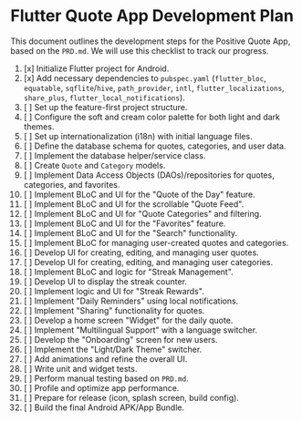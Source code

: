 # Flutter Quote App Development Plan

This document outlines the development steps for the Positive Quote App, based on the `PRD.md`. We will use this checklist to track our progress.

1. [x] Initialize Flutter project for Android.
2. [x] Add necessary dependencies to `pubspec.yaml` (`flutter_bloc`, `equatable`, `sqflite`/`hive`, `path_provider`, `intl`, `flutter_localizations`, `share_plus`, `flutter_local_notifications`).
3. [ ] Set up the feature-first project structure.
4. [ ] Configure the soft and cream color palette for both light and dark themes.
5. [ ] Set up internationalization (i18n) with initial language files.
6. [ ] Define the database schema for quotes, categories, and user data.
7. [ ] Implement the database helper/service class.
8. [ ] Create `Quote` and `Category` models.
9. [ ] Implement Data Access Objects (DAOs)/repositories for quotes, categories, and favorites.
10. [ ] Implement BLoC and UI for the "Quote of the Day" feature.
11. [ ] Implement BLoC and UI for the scrollable "Quote Feed".
12. [ ] Implement BLoC and UI for "Quote Categories" and filtering.
13. [ ] Implement BLoC and UI for the "Favorites" feature.
14. [ ] Implement BLoC and UI for the "Search" functionality.
15. [ ] Implement BLoC for managing user-created quotes and categories.
16. [ ] Develop UI for creating, editing, and managing user quotes.
17. [ ] Develop UI for creating, editing, and managing user categories.
18. [ ] Implement BLoC and logic for "Streak Management".
19. [ ] Develop UI to display the streak counter.
20. [ ] Implement logic and UI for "Streak Rewards".
21. [ ] Implement "Daily Reminders" using local notifications.
22. [ ] Implement "Sharing" functionality for quotes.
23. [ ] Develop a home screen "Widget" for the daily quote.
24. [ ] Implement "Multilingual Support" with a language switcher.
25. [ ] Develop the "Onboarding" screen for new users.
26. [ ] Implement the "Light/Dark Theme" switcher.
27. [ ] Add animations and refine the overall UI.
28. [ ] Write unit and widget tests.
29. [ ] Perform manual testing based on `PRD.md`.
30. [ ] Profile and optimize app performance.
31. [ ] Prepare for release (icon, splash screen, build config).
32. [ ] Build the final Android APK/App Bundle.
